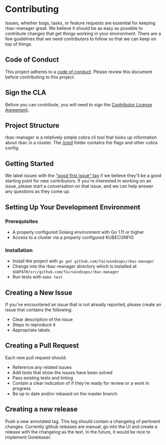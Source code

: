 # Contributing

Issues, whether bugs, tasks, or feature requests are essential for keeping rbac-manager great. We believe it should be as easy as possible to contribute changes that get things working in your environment. There are a few guidelines that we need contributors to follow so that we can keep on top of things.

## Code of Conduct

This project adheres to a [code of conduct](/contributing/code-of-conduct). Please review this document before contributing to this project.

## Sign the CLA
Before you can contribute, you will need to sign the [Contributor License Agreement](https://cla-assistant.io/fairwindsops/rbac-manager).

## Project Structure

rbac-manager is a relatively simple cobra cli tool that looks up information about rbac in a cluster. The [/cmd](https://github.com/FairwindsOps/rbac-manager/tree/master/cmd/manager) folder contains the flags and other cobra config.

## Getting Started

We label issues with the ["good first issue" tag](https://github.com/FairwindsOps/rbac-manager/labels/good%20first%20issue) if we believe they'll be a good starting point for new contributors. If you're interested in working on an issue, please start a conversation on that issue, and we can help answer any questions as they come up.

## Setting Up Your Development Environment
### Prerequisites
* A properly configured Golang environment with Go 1.11 or higher
* Access to a cluster via a properly configured KUBECONFIG

### Installation
* Install the project with `go get github.com/fairwindsops/rbac-manager`
* Change into the rbac-manager directory which is installed at `$GOPATH/src/github.com/fairwindsops/rbac-manager`
* Run tests with `make test`

## Creating a New Issue

If you've encountered an issue that is not already reported, please create an issue that contains the following:

- Clear description of the issue
- Steps to reproduce it
- Appropriate labels

## Creating a Pull Request

Each new pull request should:

- Reference any related issues
- Add tests that show the issues have been solved
- Pass existing tests and linting
- Contain a clear indication of if they're ready for review or a work in progress
- Be up to date and/or rebased on the master branch

## Creating a new release

Push a new annotated tag.  This tag should contain a changelog of pertinent changes. Currently github releases are manual; go into the UI and create a release with the changelog as the text. In the future, it would be nice to implement Goreleaser.

